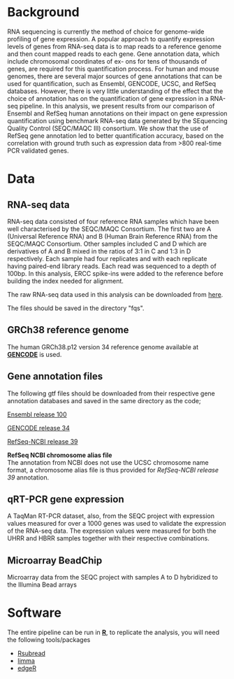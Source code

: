 # Background

RNA sequencing is currently the method of choice for genome-wide profiling of gene expression. A popular approach to quantify expression levels of genes from
RNA-seq data is to map reads to a reference genome and then count mapped reads to each gene. Gene annotation data, which include chromosomal coordinates of ex-
ons for tens of thousands of genes, are required for this quantification process. For human and mouse genomes, there are several major sources of gene annotations that can be used for quantification, such as Ensembl, GENCODE, UCSC, and RefSeq databases. However, there is very little understanding of the effect that the choice of annotation has on the quantification of gene expression in a RNA-seq pipeline. In this analysis, we present results from our comparison of Ensembl and RefSeq human annotations on their impact on gene expression quantification using benchmark RNA-seq data generated by the SEquencing Quality Control (SEQC/MAQC III) consortium. We show that the use of RefSeq gene annotation led to better quantification accuracy, based on the correlation with ground truth such as expression data from >800 real-time PCR validated genes.

# Data
## RNA-seq data
RNA-seq data consisted of four reference RNA samples which have been well characterised by the SEQC/MAQC Consortium. The first two are A (Universal Reference RNA) and B (Human Brain Reference RNA) from the SEQC/MAQC Consortium. Other samples included C and D which are derivatives of A and B mixed in the ratios of 3:1 in C and 1:3 in D respectively. Each sample had four replicates and with each replicate having paired-end library reads. Each read was sequenced to a depth of 100bp. In this analysis, ERCC spike-ins were added to the reference before building the index needed for alignment. 

The raw RNA-seq data used in this analysis can be downloaded from [here](https://latrobeuni-my.sharepoint.com/:f:/g/personal/dchisanga_ltu_edu_au/EjqOoU7PATJCq6WUCKcwMcoBhutChsQCh-En4e6kQgVrLw?e=NXhjB0). 

The files should be saved in the directory "fqs".

## GRCh38 reference genome
The human GRCh38.p12 version 34 reference genome available at [**GENCODE**](ftp://ftp.ebi.ac.uk/pub/databases/gencode/Gencode_human/release_34/GRCh38.primary_assembly.genome.fa.gz) is used. 

## Gene annotation files

The following gtf files should be downloaded from their respective gene annotation databases and saved in the same directory as the code;

[Ensembl release 100](http://ftp.ensembl.org/pub/release-100/gtf/homo_sapiens/Homo_sapiens.GRCh38.100.gtf.gz)

[GENCODE release 34](http://ftp.ebi.ac.uk/pub/databases/gencode/Gencode_human/release_34/gencode.v34.annotation.gtf.gz)

[RefSeq-NCBI release 39](https://ftp.ncbi.nlm.nih.gov/genomes/all/GCF/000/001/405/GCF_000001405.39_GRCh38.p13/GCF_000001405.39_GRCh38.p13_genomic.gtf.gz)

**RefSeq NCBI chromosome alias file**\
The annotation from NCBI does not use the UCSC chromosome name format, a chromosome alias file is thus provided for *RefSeq-NCBI release 39* annotation. 

## qRT-PCR gene expression
A TaqMan RT-PCR dataset, also, from the SEQC project with expression values measured for over a 1000 genes was used to validate the expression of the RNA-seq
data. The expression values were measured for both the UHRR and HBRR samples together with their respective combinations.

## Microarray BeadChip
Microarray data from the SEQC project with samples A to D hybridized to the Illumina Bead arrays

# Software

The entire pipeline can be run in [**R**](https://www.r-project.org/), to replicate the analysis, you will need the following tools/packages 
* [Rsubread](https://bioconductor.org/packages/release/bioc/html/Rsubread.html)
* [limma](https://bioconductor.org/packages/release/bioc/html/limma.html)
* [edgeR](https://bioconductor.org/packages/release/bioc/html/edgeR.html)


